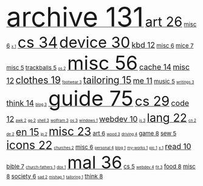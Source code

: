 <a href="./archive"><span style="font-size: 70px;">archive      131</span></a>   <a href="./archive//art"><span style="font-size: 35px;">art       26</span></a>   <a href="./archive//art//misc"><span style="font-size: 15px;">misc        6</span></a>   <a href="./archive//art//x"><span style="font-size: 10px;">x        1</span></a>   <a href="./archive//cs"><span style="font-size: 40px;">cs       34</span></a>   <a href="./archive//cs//device"><span style="font-size: 40px;">device       30</span></a>   <a href="./archive//cs//device//kbd"><span style="font-size: 20px;">kbd       12</span></a>   <a href="./archive//cs//device//kbd//misc"><span style="font-size: 15px;">misc        6</span></a>   <a href="./archive//cs//device//mice"><span style="font-size: 15px;">mice        7</span></a>   <a href="./archive//cs//device//misc"><span style="font-size: 15px;">misc        5</span></a>   <a href="./archive//cs//device//trackballs"><span style="font-size: 15px;">trackballs        5</span></a>   <a href="./archive//cs//os"><span style="font-size: 10px;">os        2</span></a>   <a href="./archive//misc"><span style="font-size: 50px;">misc       56</span></a>   <a href="./archive//misc//cache"><span style="font-size: 20px;">cache       14</span></a>   <a href="./archive//misc//cache//misc"><span style="font-size: 20px;">misc       12</span></a>   <a href="./archive//misc//clothes"><span style="font-size: 25px;">clothes       19</span></a>   <a href="./archive//misc//clothes//footwear"><span style="font-size: 10px;">footwear        3</span></a>   <a href="./archive//misc//clothes//tailoring"><span style="font-size: 25px;">tailoring       15</span></a>   <a href="./archive//misc//me"><span style="font-size: 20px;">me       11</span></a>   <a href="./archive//misc//music"><span style="font-size: 15px;">music        5</span></a>   <a href="./archive//misc//writings"><span style="font-size: 10px;">writings        3</span></a>   <a href="./archive//think"><span style="font-size: 20px;">think       14</span></a>   <a href="./blog"><span style="font-size: 10px;">blog        3</span></a>   <a href="./guide"><span style="font-size: 55px;">guide       75</span></a>   <a href="./guide//cs"><span style="font-size: 35px;">cs       29</span></a>   <a href="./guide//cs//code"><span style="font-size: 20px;">code       12</span></a>   <a href="./guide//cs//code//awk"><span style="font-size: 10px;">awk        2</span></a>   <a href="./guide//cs//code//go"><span style="font-size: 10px;">go        2</span></a>   <a href="./guide//cs//code//shell"><span style="font-size: 10px;">shell        3</span></a>   <a href="./guide//cs//code//wolfram"><span style="font-size: 10px;">wolfram        3</span></a>   <a href="./guide//cs//os"><span style="font-size: 10px;">os        3</span></a>   <a href="./guide//cs//os//windows"><span style="font-size: 10px;">windows        1</span></a>   <a href="./guide//cs//webdev"><span style="font-size: 20px;">webdev       10</span></a>   <a href="./guide//cs//webdev//js"><span style="font-size: 10px;">js        3</span></a>   <a href="./guide//lang"><span style="font-size: 30px;">lang       22</span></a>   <a href="./guide//lang//cn"><span style="font-size: 10px;">cn        2</span></a>   <a href="./guide//lang//de"><span style="font-size: 10px;">de        2</span></a>   <a href="./guide//lang//en"><span style="font-size: 25px;">en       15</span></a>   <a href="./guide//lang//jp"><span style="font-size: 10px;">jp        2</span></a>   <a href="./guide//misc"><span style="font-size: 30px;">misc       23</span></a>   <a href="./guide//misc//art"><span style="font-size: 15px;">art        6</span></a>   <a href="./guide//misc//art//wood"><span style="font-size: 10px;">wood        3</span></a>   <a href="./guide//misc//driving"><span style="font-size: 10px;">driving        4</span></a>   <a href="./guide//misc//game"><span style="font-size: 15px;">game        8</span></a>   <a href="./guide//misc//sew"><span style="font-size: 15px;">sew        5</span></a>   <a href="./icons"><span style="font-size: 30px;">icons       22</span></a>   <a href="./icons//churches"><span style="font-size: 10px;">churches        2</span></a>   <a href="./icons//misc"><span style="font-size: 15px;">misc        6</span></a>   <a href="./icons//misc//personal"><span style="font-size: 10px;">personal        4</span></a>   <a href="./icons//misc//personal//blog"><span style="font-size: 10px;">blog        1</span></a>   <a href="./icons//misc//personal//my-works"><span style="font-size: 10px;">my-works        1</span></a>   <a href="./icons//misc//personal//pic"><span style="font-size: 10px;">pic        1</span></a>   <a href="./icons//misc//x"><span style="font-size: 10px;">x        1</span></a>   <a href="./icons//read"><span style="font-size: 20px;">read       10</span></a>   <a href="./icons//read//bible"><span style="font-size: 15px;">bible        7</span></a>   <a href="./icons//read//church-fathers"><span style="font-size: 10px;">church-fathers        1</span></a>   <a href="./icons//read//dox"><span style="font-size: 10px;">dox        1</span></a>   <a href="./mal"><span style="font-size: 45px;">mal       36</span></a>   <a href="./mal//cs"><span style="font-size: 15px;">cs        5</span></a>   <a href="./mal//cs//webdev"><span style="font-size: 10px;">webdev        4</span></a>   <a href="./mal//fit"><span style="font-size: 10px;">fit        3</span></a>   <a href="./mal//food"><span style="font-size: 15px;">food        8</span></a>   <a href="./mal//misc"><span style="font-size: 15px;">misc        8</span></a>   <a href="./mal//misc//society"><span style="font-size: 15px;">society        6</span></a>   <a href="./mal//sad"><span style="font-size: 10px;">sad        2</span></a>   <a href="./mal//sad//mishap"><span style="font-size: 10px;">mishap        1</span></a>   <a href="./mal//tailoring"><span style="font-size: 10px;">tailoring        1</span></a>   <a href="./mal//think"><span style="font-size: 15px;">think        8</span></a>   